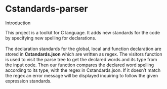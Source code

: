 # Cstandards-parser
Introduction</h1>
<p>This project is a toolkit for C language. It adds new standards for the code by specifying new spelling for declarations. <br  />
<br  />
 The declaration standards for the global, local and function declaration are stored in <b>Cstandards.json</b> which are written as regex. The visitors function is used to visit the parse tree to get the declared words and its type from the input code. Then our function compares the declared word spelling according to its type, with the regex in Cstandards.json. If it doesn’t match the regex an error message will be displayed inquiring to follow the given expression standards.
